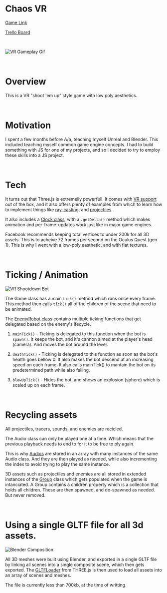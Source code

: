 # Chaos VR

[Game Link](https://josemiralles.github.io/VR-Shooter/)

[Trello Board](https://trello.com/b/z9iiNjO8/js-project#)

<br>

![VR Gameplay Gif](https://github.com/JoseMiralles/VR-Shooter/blob/main/images/chaos_vr_game_gif.gif?raw=true)

<br>

# Overview

This is a VR "shoot 'em up" style game with low poly aesthetics.

<br>

# Motivation

I spent a few months before A/a, teaching myself Unreal and Blender. This included teaching myself common game engine concepts. I had to build something with JS for one of my projects, and so I decided to try to employ these skills into a JS project.

<br>

# Tech

It turns out that Three.js is extremelly powerfull. It comes with [VR support](https://threejs.org/docs/#manual/en/introduction/How-to-create-VR-content) out of the box, and it also offers plenty of examples from which to learn how to implement things like [ray-casting](https://threejs.org/examples/?q=vr#webxr_vr_dragging), and [projectiles](https://threejs.org/examples/webxr_vr_cubes.html).

It also includes a [Clock class](https://threejs.org/docs/#api/en/core/Clock), with a `.getDelta()` method which makes animation and per-frame-updates work just like in major game engines.

Facebook recommends keeping total vertices to under 200k for all 3D assets. This is to acheive 72 frames per second on the Oculus Quest (gen 1). This is why I went with a low-poly easthetic, and with flat textures.

<br>

# Ticking / Animation

![VR Shootdown Bot](https://github.com/JoseMiralles/VR-Shooter/blob/main/images/shot%20down.gif?raw=true)

The Game class has a main `tick()` method which runs once every frame. This method then calls `tick()` all of the children of the scene that need to be animated.

The [EnemyRobot class](https://github.com/JoseMiralles/VR-Shooter/blob/main/src/scripts/enemy_robot.js#L169) contains multiple ticking functions that get delegated based on the enemy's ifecycle.

1. `mainTick()` - Ticking is delegated to this function when the bot is `spawn()`. It keeps the bot, and it's cannon aimed at the player's head (camera). And moves the bot around the level.

2. `deathTick()` - Ticking is delegated to this function as soon as the bot's health goes bellow 0. It also makes the bot descend at an increasing speed on each frame. It also calls mainTick() to mantain the bot on its predetermined path while also falling.

3. `blowUpTick()` - Hides the bot, and shows an explosion (sphere) which is scaled up on each frame.

<br>

# Recycling assets

All projectiles, tracers, sounds, and enemies are recicled.

The Audio class can only be played one at a time. Which means that the previous playback needs to end to for it to be free to ply again.

This is why [Audios](https://threejs.org/docs/#api/en/audio/Audio) are stored in an array with many instances of the same Audio class. And they are then played as needed, while also incrementing the index to avoid trying to play the same instance.

3D assets such as projectiles and enemies are all stored in extended instances of the [Group](https://threejs.org/docs/#api/en/objects/Group) class which gets populated when the game is intanciated. A Group contains a children property which is a collection that holds all children. These are then spawned, and de-spawned as needed. But never removed.

<br>

# Using a single GLTF file for all 3d assets.

![Blender Composition](https://github.com/JoseMiralles/VR-Shooter/blob/main/images/blener-composite.jpg?raw=true)

All 3D meshes were built using Blender, and exported in a single GLTF file by linking all scenes into a single composite scene, which then gets exported. The [GLTFLoader](https://threejs.org/docs/#examples/en/loaders/GLTFLoader) from THREE.js is then used to load all assets into an array of scenes and meshes.

The file is currently less than 700kb, at the time of writting.

<br>
